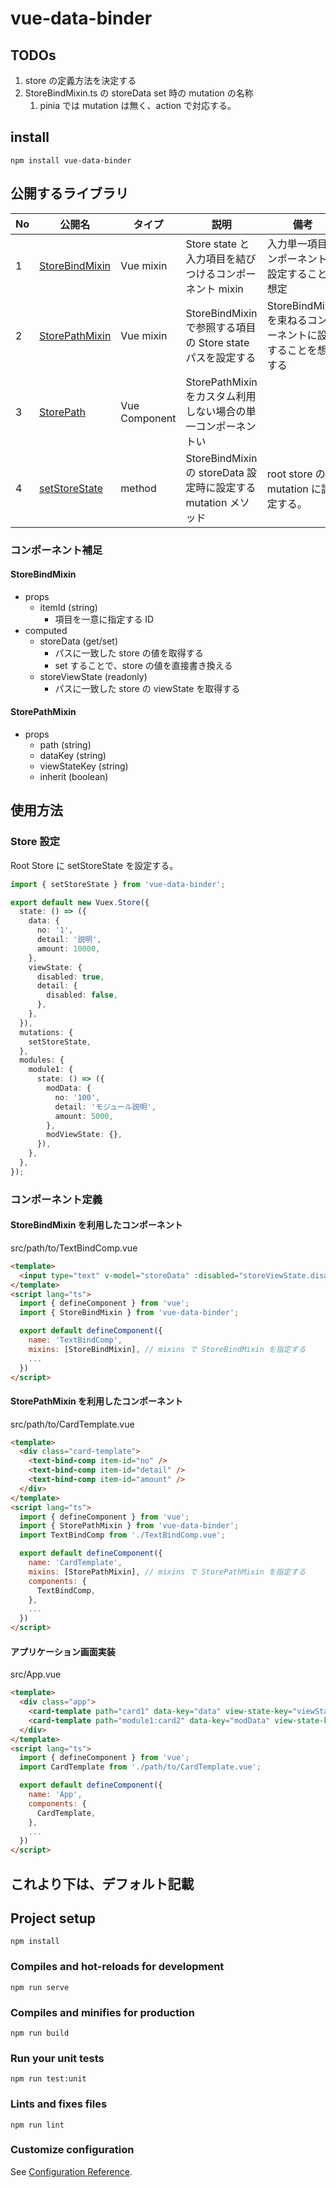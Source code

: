 # vue-data-binder

## TODOs

1. store の定義方法を決定する
2. StoreBindMixin.ts の storeData set 時の mutation の名称
   1. pinia では mutation は無く、action で対応する。

## install

```shell
npm install vue-data-binder
```

## 公開するライブラリ

| No  | 公開名                                           | タイプ        | 説明                                                           | 備考                                                          |
| --- | ------------------------------------------------ | ------------- | -------------------------------------------------------------- | ------------------------------------------------------------- |
| 1   | [StoreBindMixin](./src/mixins/StoreBindMixin.ts) | Vue mixin     | Store state と入力項目を結びつけるコンポーネント mixin         | 入力単一項目コンポーネントに設定することを想定                |
| 2   | [StorePathMixin](./src/mixins/StorePathMixin.ts) | Vue mixin     | StoreBindMixin で参照する項目の Store state パスを設定する     | StoreBindMixin を束ねるコンポーネントに設定することを想定する |
| 3   | [StorePath](./src/components/StorePath.ts)       | Vue Component | StorePathMixin をカスタム利用しない場合の単一コンポーネントい  |                                                               |
| 4   | [setStoreState](./src/store/StoreControl.ts)     | method        | StoreBindMixin の storeData 設定時に設定する mutation メソッド | root store の mutation に設定する。                           |

### コンポーネント補足

#### StoreBindMixin

- props
  - itemId (string)
    - 項目を一意に指定する ID
- computed
  - storeData (get/set)
    - パスに一致した store の値を取得する
    - set することで、store の値を直接書き換える
  - storeViewState (readonly)
    - パスに一致した store の viewState を取得する

#### StorePathMixin

- props
  - path (string)
  - dataKey (string)
  - viewStateKey (string)
  - inherit (boolean)

## 使用方法

### Store 設定

Root Store に setStoreState を設定する。

```ts
import { setStoreState } from 'vue-data-binder';

export default new Vuex.Store({
  state: () => ({
    data: {
      no: '1',
      detail: '説明',
      amount: 10000,
    },
    viewState: {
      disabled: true,
      detail: {
        disabled: false,
      },
    },
  }),
  mutations: {
    setStoreState,
  },
  modules: {
    module1: {
      state: () => ({
        modData: {
          no: '100',
          detail: 'モジュール説明',
          amount: 5000,
        },
        modViewState: {},
      }),
    },
  },
});
```

### コンポーネント定義

#### StoreBindMixin を利用したコンポーネント

src/path/to/TextBindComp.vue

```html
<template>
  <input type="text" v-model="storeData" :disabled="storeViewState.disabled" :readonly="storeViewState.readonly" />
</template>
<script lang="ts">
  import { defineComponent } from 'vue';
  import { StoreBindMixin } from 'vue-data-binder';

  export default defineComponent({
    name: 'TextBindComp',
    mixins: [StoreBindMixin], // mixins で StoreBindMixin を指定する
    ...
  })
</script>
```

#### StorePathMixin を利用したコンポーネント

src/path/to/CardTemplate.vue

```html
<template>
  <div class="card-template">
    <text-bind-comp item-id="no" />
    <text-bind-comp item-id="detail" />
    <text-bind-comp item-id="amount" />
  </div>
</template>
<script lang="ts">
  import { defineComponent } from 'vue';
  import { StorePathMixin } from 'vue-data-binder';
  import TextBindComp from './TextBindComp.vue';

  export default defineComponent({
    name: 'CardTemplate',
    mixins: [StorePathMixin], // mixins で StorePathMixin を指定する
    components: {
      TextBindComp,
    },
    ...
  })
</script>
```

#### アプリケーション画面実装

src/App.vue

```html
<template>
  <div class="app">
    <card-template path="card1" data-key="data" view-state-key="viewState" />
    <card-template path="module1:card2" data-key="modData" view-state-key="modViewState" />
  </div>
</template>
<script lang="ts">
  import { defineComponent } from 'vue';
  import CardTemplate from './path/to/CardTemplate.vue';

  export default defineComponent({
    name: 'App',
    components: {
      CardTemplate,
    },
    ...
  })
</script>
```

## これより下は、デフォルト記載

## Project setup

```
npm install
```

### Compiles and hot-reloads for development

```
npm run serve
```

### Compiles and minifies for production

```
npm run build
```

### Run your unit tests

```
npm run test:unit
```

### Lints and fixes files

```
npm run lint
```

### Customize configuration

See [Configuration Reference](https://cli.vuejs.org/config/).

```

```
